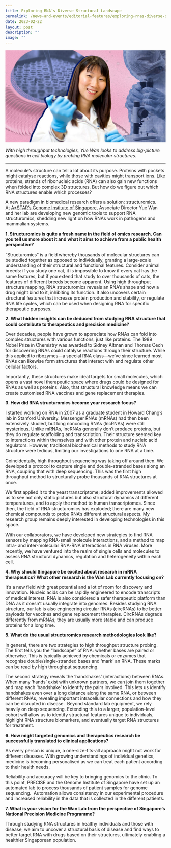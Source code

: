 ```yaml
---
title: Exploring RNA’s Diverse Structural Landscape
permalink: /news-and-events/editorial-features/exploring-rnas-diverse-structural-landscape/
date: 2023-02-22
layout: post
description: ""
image: ""
---
```

![](/images/Resources/Editorial%20Features/2023/precise-feature-wan-yue_1400x800-1-1024x585.jpg)

_With high throughput technologies, Yue Wan looks to address big-picture questions in cell biology by probing RNA molecular structures._

* * *

A molecule’s structure can tell a lot about its purpose. Proteins with pockets might catalyse reactions, while those with cavities might transport ions. Like proteins, strands of ribonucleic acids (RNA) can also gain new functions when folded into complex 3D structures. But how do we figure out which RNA structures enable which processes?

A new paradigm in biomedical research offers a solution: structuromics. At [A\*STAR’s Genome Institute of Singapore](https://www.a-star.edu.sg/gis), Associate Director Yue Wan and her lab are developing new genomic tools to support RNA structuromics, shedding new light on how RNAs work in pathogens and mammalian systems.

**1\. Structuromics is quite a fresh name in the field of omics research. Can you tell us more about it and what it aims to achieve from a public health perspective?**

“Structuromics” is a field whereby thousands of molecular structures can be studied together as opposed to individually, granting a large-scale understanding of their structural and functional features. Consider animal breeds: if you study one cat, it is impossible to know if every cat has the same features, but if you extend that study to over thousands of cats, the features of different breeds become apparent. Using high throughput structure mapping, RNA structuromics reveals an RNA’s shape and how a drug might bind to it, inhibiting its function. It also uncovers certain structural features that increase protein production and stability, or regulate RNA life cycles, which can be used when designing RNA for specific therapeutic purposes.

**2\. What hidden insights can be deduced from studying RNA structure that could contribute to therapeutics and precision medicine?**

Over decades, people have grown to appreciate how RNAs can fold into complex structures with various functions, just like proteins. The 1989 Nobel Prize in Chemistry was awarded to Sidney Altman and Thomas Cech for discovering RNAs could catalyse reactions through their structure. While this applied to ribozymes—a special RNA class—we’ve since learned most RNAs can likewise form structures that interact with and regulate other cellular factors.

Importantly, these structures make ideal targets for small molecules, which opens a vast novel therapeutic space where drugs could be designed for RNAs as well as proteins. Also, that structural knowledge means we can create customised RNA vaccines and gene replacement therapies.

**3\. How did RNA structuromics become your research focus?**

I started working on RNA in 2007 as a graduate student in Howard Chang’s lab in Stanford University. Messenger RNAs (mRNAs) had then been extensively studied, but long noncoding RNAs (lncRNAs) were still mysterious. Unlike mRNAs, lncRNAs generally don’t produce proteins, but they do regulate scaffolding and transcription. Their structure seemed key to interactions within themselves and with other protein and nucleic acid regulators. However, traditional biochemical methods to study RNA structure were tedious, limiting our investigations to one RNA at a time.

Coincidentally, high throughput sequencing was taking off around then. We developed a protocol to capture single and double-stranded bases along an RNA, coupling that with deep sequencing. This was the first high throughput method to structurally probe thousands of RNA structures at once.

We first applied it to the yeast transcriptome; added improvements allowed us to see not only static pictures but also structural dynamics at different temperatures, and to apply the method to human transcriptomes. Since then, the field of RNA structuromics has exploded; there are many new chemical compounds to probe RNA’s different structural aspects. My research group remains deeply interested in developing technologies in this space.

With our collaborators, we have developed new strategies to find RNA sensors by mapping RNA-small molecule interactions, and a method to map intra- and inter-molecular RNA-RNA interactions in RNA viruses. More recently, we have ventured into the realm of single cells and molecules to assess RNA structural dynamics, regulation and heterogeneity within each cell.

**4\. Why should Singapore be excited about research in mRNA therapeutics? What other research is the Wan Lab currently focusing on?**

It’s a new field with great potential and a lot of room for discovery and innovation. Nucleic acids can be rapidly engineered to encode transcripts of medical interest. RNA is also considered a safer therapeutic platform than DNA as it doesn’t usually integrate into genomes. Besides studying RNA structure, our lab is also engineering circular RNAs (circRNAs) to be better payloads for vaccines and gene replacement therapies. CircRNAs degrade differently from mRNAs; they are usually more stable and can produce proteins for a long time.

**5\. What do the usual structuromics research methodologies look like?**

In general, there are two strategies to high throughput structure probing. The first tells you the “landscape” of RNA: whether bases are paired or otherwise. This is typically achieved by chemicals or enzymes that recognise double/single-stranded bases and ‘mark’ an RNA. These marks can be read by high throughput sequencing.

The second strategy reveals the ‘handshakes’ (interactions) between RNAs. When many ‘hands’ exist with unknown partners, we can join them together and map each ‘handshake’ to identify the pairs involved. This lets us identify handshakes even over a long distance along the same RNA, or between different RNAs, revealing important intracellular connections and how they can be disrupted in disease.  Beyond standard lab equipment, we rely heavily on deep sequencing. Extending this to a larger, population-level cohort will allow us to identify structural features unique to individuals, highlight RNA structure biomarkers, and eventually target RNA structures for treatment.

**6\. How might targeted genomics and therapeutics research be successfully translated to clinical applications?**

As every person is unique, a one-size-fits-all approach might not work for different diseases. With growing understandings of individual genetics, medicine is becoming personalised as we can treat each patient according to their health needs.

Reliability and accuracy will be key to bringing genomics to the clinic. To this point, PRECISE and the Genome Institute of Singapore have set up an automated lab to process thousands of patient samples for genome sequencing.  Automation allows consistency in our experimental procedure and increased reliability in the data that is collected in the different patients.

**7\. What is your vision for the Wan Lab from the perspective of Singapore’s National Precision Medicine Programme?**

Through studying RNA structures in healthy individuals and those with disease, we aim to uncover a structural basis of disease and find ways to better target RNA with drugs based on their structures, ultimately enabling a healthier Singaporean population.